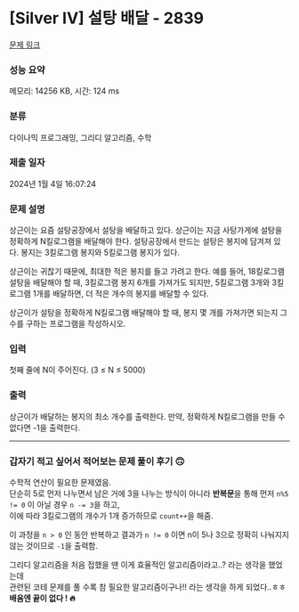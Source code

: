 # [Silver IV] 설탕 배달 - 2839 

[문제 링크](https://www.acmicpc.net/problem/2839) 

### 성능 요약

메모리: 14256 KB, 시간: 124 ms

### 분류

다이나믹 프로그래밍, 그리디 알고리즘, 수학

### 제출 일자

2024년 1월 4일 16:07:24

### 문제 설명

<p>상근이는 요즘 설탕공장에서 설탕을 배달하고 있다. 상근이는 지금 사탕가게에 설탕을 정확하게 N킬로그램을 배달해야 한다. 설탕공장에서 만드는 설탕은 봉지에 담겨져 있다. 봉지는 3킬로그램 봉지와 5킬로그램 봉지가 있다.</p>

<p>상근이는 귀찮기 때문에, 최대한 적은 봉지를 들고 가려고 한다. 예를 들어, 18킬로그램 설탕을 배달해야 할 때, 3킬로그램 봉지 6개를 가져가도 되지만, 5킬로그램 3개와 3킬로그램 1개를 배달하면, 더 적은 개수의 봉지를 배달할 수 있다.</p>

<p>상근이가 설탕을 정확하게 N킬로그램 배달해야 할 때, 봉지 몇 개를 가져가면 되는지 그 수를 구하는 프로그램을 작성하시오.</p>

### 입력 

 <p>첫째 줄에 N이 주어진다. (3 ≤ N ≤ 5000)</p>

### 출력 

 <p>상근이가 배달하는 봉지의 최소 개수를 출력한다. 만약, 정확하게 N킬로그램을 만들 수 없다면 -1을 출력한다.</p>

* * *
### 갑자기 적고 싶어서 적어보는 문제 풀이 후기 🙃
수학적 연산이 필요한 문제였음.   
단순히 5로 먼저 나누면서 남은 거에 3을 나누는 방식이 아니라 **반복문**을 통해 먼저 ```n%5 != 0``` 이 아닐 경우 ```n -= 3```을 하고,    
이에 따라 3킬로그램의 개수가 1개 증가하므로 ```count++```을 해줌.   
   
이 과정을 ```n > 0``` 인 동안 반복하고 결과가 ```n != 0``` 이면 n이 5나 3으로 정확히 나눠지지 않는 것이므로 ```-1```을 출력함.   

그리디 알고리즘을 처음 접했을 땐 이게 효율적인 알고리즘이라고..? 라는 생각을 했었는데   
관련된 코테 문제를 풀 수록 참 필요한 알고리즘이구나!! 라는 생각을 하게 되었다..ㅎㅎ   
**배움엔 끝이 없다 ! 🔥**
